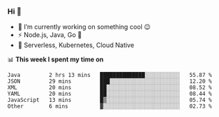### Hi 👋

<!--
**nodejh/nodejh** is a ✨ _special_ ✨ repository because its `README.md` (this file) appears on your GitHub profile.

Here are some ideas to get you started:

- 🔭 I’m currently working on ...
- 🌱 I’m currently learning ...
- 👯 I’m looking to collaborate on ...
- 🤔 I’m looking for help with ...
- 💬 Ask me about ...
- 📫 How to reach me: ...
- 😄 Pronouns: ...
- ⚡ Fun fact: ...
-->

- 🔭 I’m currently working on something cool :wink:
- ⚡ Node.js, Java, Go :thought_balloon:
- 🤖 Serverless, Kubernetes, Cloud Native

📊 **This week I spent my time on**

<!--START_SECTION:waka-->

```text
Java         2 hrs 13 mins   ██████████████░░░░░░░░░░░   55.87 %
JSON         29 mins         ███░░░░░░░░░░░░░░░░░░░░░░   12.20 %
XML          20 mins         ██░░░░░░░░░░░░░░░░░░░░░░░   08.52 %
YAML         20 mins         ██░░░░░░░░░░░░░░░░░░░░░░░   08.44 %
JavaScript   13 mins         █▒░░░░░░░░░░░░░░░░░░░░░░░   05.74 %
Other        6 mins          ▓░░░░░░░░░░░░░░░░░░░░░░░░   02.73 %
```

<!--END_SECTION:waka-->


<!--
:traffic_light: **Visitors**

![visitors](https://visitor-badge.glitch.me/badge?page_id=nodejh.nodejh)
-->
